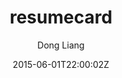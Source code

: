 ---
title: "resumecard"
github: https://github.com/ddbullfrog/resumecard
demo: http://ddbullfrog.github.io/resumecard
author: Dong Liang
draft: true
ssg:
  - Jekyll
cms:
  - No Cms
date: 2015-06-01T22:00:02Z
github_branch: gh-pages
---